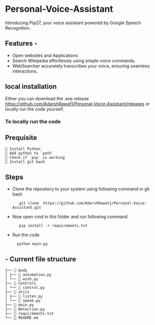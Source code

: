 # Personal-Voice-Assistant
 Introducing Pip27, your voice assistant powered by Google Speech Recognition. 
 
 ## Features - 
 - Open websites and Applications 
 - Search Wikipedia effortlessly using simple voice commands. 
 - WebSearcher accurately transcribes your voice, ensuring seamless interactions. 

 ## local installation 
Either you can download the .exe release https://github.com/AdarshRawat1/Personal-Voice-Assistant/releases or locally run the code yourself.

### To locally run the code 
 ## Prequisite 
    👻 Install Python 
    👻 Add python to `path` 
    👻 Check if `pip` is working 
    👻 Install git bash 

 ## Steps  
   - Clone the repository to your system using following command in git bash 

            git clone  https://github.com/AdarshRawat1/Personal-Voice-Assistant.git 

   - Now open cmd in this folder and run following command
    
            pip install -r requirements.txt

   - Run the code 
  
           python main.py 
           

## - Current file structure 
```  📂 Project 
├── 📂 body
│ ├── 📄 automation.py
│ └── 📄 wish.py
├── 📂 Controls
│ └── 📄 control.py
├── 📂 utils
│ ├── 📄 listen.py
│ └── 📄 speak.py
├── 📄 main.py
├── 📄 Detection.py
├── 📄 requirements.txt
└── 📄 README.md
```
